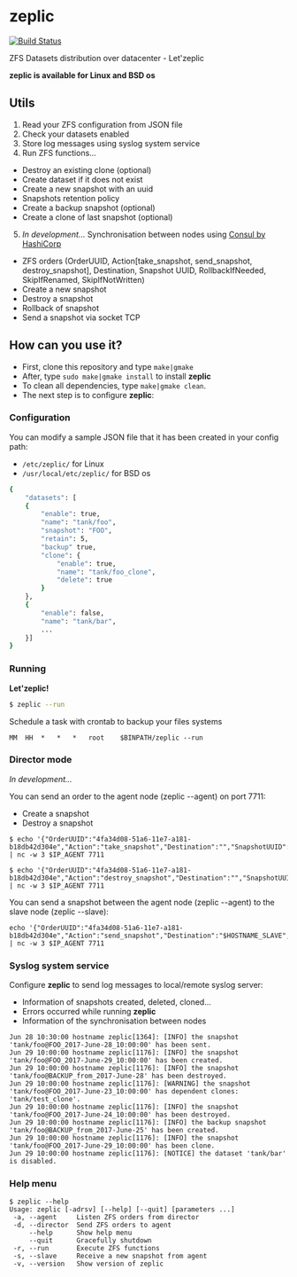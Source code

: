 # zeplic

[![Build Status](https://travis-ci.org/nfrance-conseil/zeplic.svg?branch=master)](https://travis-ci.org/nfrance-conseil/zeplic)

ZFS Datasets distribution over datacenter - Let'zeplic

**zeplic is available for Linux and BSD os**

## Utils

1. Read your ZFS configuration from JSON file
2. Check your datasets enabled
3. Store log messages using syslog system service
4. Run ZFS functions...
- Destroy an existing clone (optional)
- Create dataset if it does not exist
- Create a new snapshot with an uuid
- Snapshots retention policy
- Create a backup snapshot (optional)
- Create a clone of last snapshot (optional)
5. *In development...* Synchronisation between nodes using [Consul by HashiCorp](https://www.consul.io/)
- ZFS orders (OrderUUID, Action[take_snapshot, send_snapshot, destroy_snapshot], Destination, Snapshot UUID, RollbackIfNeeded, SkipIfRenamed, SkipIfNotWritten)
- Create a new snapshot
- Destroy a snapshot
- Rollback of snapshot
- Send a snapshot via socket TCP

## How can you use it?

- First, clone this repository and type `make|gmake` 
- After, type `sudo make|gmake install` to install **zeplic**
- To clean all dependencies, type `make|gmake clean`.
- The next step is to configure **zeplic**:

### Configuration

You can modify a sample JSON file that it has been created in your config path:
- `/etc/zeplic/` for Linux
- `/usr/local/etc/zeplic/` for BSD os

```sh
{
	"datasets": [
	{
		"enable": true,
		"name": "tank/foo",
		"snapshot": "FOO",
		"retain": 5,
		"backup" true,
		"clone": {
			"enable": true,
			"name": "tank/foo_clone",
			"delete": true
		}
	},
	{
		"enable": false,
		"name": "tank/bar",
		...
	}]
}
```

### Running

**Let'zeplic!**

```sh
$ zeplic --run
```

Schedule a task with crontab to backup your files systems

```
MM	HH	*	*	*	root	$BINPATH/zeplic --run
```

### Director mode
*In development...*

You can send an order to the agent node (zeplic --agent) on port 7711:
- Create a snapshot
- Destroy a snapshot

```
$ echo '{"OrderUUID":"4fa34d08-51a6-11e7-a181-b18db42d304e","Action":"take_snapshot","Destination":"","SnapshotUUID":"","SnapshotName":"","DestDataset":"$DATASET_OF_SNAPSHOT","RollbackIfNeeded":false,"SkipIfRenamed":false,"SkipIfNotWritten":false}' | nc -w 3 $IP_AGENT 7711

$ echo '{"OrderUUID":"4fa34d08-51a6-11e7-a181-b18db42d304e","Action":"destroy_snapshot","Destination":"","SnapshotUUID":"$UUID_OF_SNAPSHOT","SnapshotName":"$NAME_OF_SNAPSHOT","DestDataset":"","RollbackIfNeeded":false,"SkipIfRenamed":false,"SkipIfNotWritten":false}' | nc -w 3 $IP_AGENT 7711
```

You can send a snapshot between the agent node (zeplic --agent) to the slave node (zeplic --slave):

```
echo '{"OrderUUID":"4fa34d08-51a6-11e7-a181-b18db42d304e","Action":"send_snapshot","Destination":"$HOSTNAME_SLAVE","SnapshotUUID":"$UUID_OF_SNAPSHOT","SnapshotName":"","DestDataset":"$DATASET_OF_DESTINATION",RollbackIfNeeded":false,"SkipIfRenamed":false,"SkipIfNotWritten":false}' | nc -w 3 $IP_AGENT 7711
```

### Syslog system service

Configure **zeplic** to send log messages to local/remote syslog server:
- Information of snapshots created, deleted, cloned...
- Errors occurred while running **zeplic**
- Information of the synchronisation between nodes

```
Jun 28 10:30:00 hostname zeplic[1364]: [INFO] the snapshot 'tank/foo@FOO_2017-June-28_10:00:00' has been sent.
Jun 29 10:00:00 hostname zeplic[1176]: [INFO] the snapshot 'tank/foo@FOO_2017-June-29_10:00:00' has been created.
Jun 29 10:00:00 hostname zeplic[1176]: [INFO] the snapshot 'tank/foo@BACKUP_from_2017-June-28' has been destroyed.
Jun 29 10:00:00 hostname zeplic[1176]: [WARNING] the snapshot 'tank/foo@FOO_2017-June-23_10:00:00' has dependent clones: 'tank/test_clone'.
Jun 29 10:00:00 hostname zeplic[1176]: [INFO] the snapshot 'tank/foo@FOO_2017-June-24_10:00:00' has been destroyed.
Jun 29 10:00:00 hostname zeplic[1176]: [INFO] the backup snapshot 'tank/foo@BACKUP_from_2017-June-25' has been created.
Jun 29 10:00:00 hostname zeplic[1176]: [INFO] the snapshot 'tank/foo@FOO_2017-June-29_10:00:00' has been clone.
Jun 29 10:00:00 hostname zeplic[1176]: [NOTICE] the dataset 'tank/bar' is disabled.
```

### Help menu

```
$ zeplic --help
Usage: zeplic [-adrsv] [--help] [--quit] [parameters ...]
 -a, --agent     Listen ZFS orders from director
 -d, --director  Send ZFS orders to agent
     --help      Show help menu
     --quit      Gracefully shutdown
 -r, --run       Execute ZFS functions
 -s, --slave     Receive a new snapshot from agent
 -v, --version   Show version of zeplic

```
